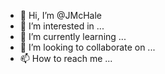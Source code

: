 - 👋 Hi, I’m @JMcHale
- 👀 I’m interested in ...
- 🌱 I’m currently learning ...
- 💞️ I’m looking to collaborate on ...
- 📫 How to reach me ...

<!---
JMcHale/JMcHale is a ✨ special ✨ repository because its `README.md` (this file) appears on your GitHub profile.
You can click the Preview link to take a look at your changes.
--->
